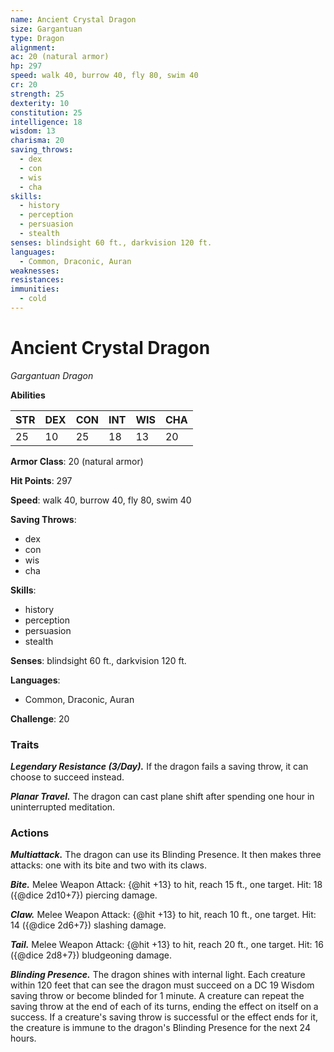 ```yaml
---
name: Ancient Crystal Dragon
size: Gargantuan
type: Dragon
alignment: 
ac: 20 (natural armor)
hp: 297
speed: walk 40, burrow 40, fly 80, swim 40
cr: 20
strength: 25
dexterity: 10
constitution: 25
intelligence: 18
wisdom: 13
charisma: 20
saving_throws:
  - dex
  - con
  - wis
  - cha
skills:
  - history
  - perception
  - persuasion
  - stealth
senses: blindsight 60 ft., darkvision 120 ft.
languages:
  - Common, Draconic, Auran
weaknesses:
resistances:
immunities:
  - cold
---
```


# Ancient Crystal Dragon

*Gargantuan Dragon*

**Abilities**

| STR | DEX | CON | INT | WIS | CHA |
| --- | --- | --- | --- | --- | --- |
| 25 | 10 | 25 | 18 | 13 | 20 |

**Armor Class**: 20 (natural armor)

**Hit Points**: 297

**Speed**: walk 40, burrow 40, fly 80, swim 40

**Saving Throws**:
  - dex
  - con
  - wis
  - cha

**Skills**:
  - history
  - perception
  - persuasion
  - stealth

**Senses**: blindsight 60 ft., darkvision 120 ft.

**Languages**:
  - Common, Draconic, Auran

**Challenge**: 20

### Traits
***Legendary Resistance (3/Day).*** If the dragon fails a saving throw, it can choose to succeed instead.

***Planar Travel.*** The dragon can cast plane shift after spending one hour in uninterrupted meditation.

### Actions
***Multiattack.*** The dragon can use its Blinding Presence. It then makes three attacks: one with its bite and two with its claws.

***Bite.*** Melee Weapon Attack: {@hit +13} to hit, reach 15 ft., one target. Hit: 18 ({@dice 2d10+7}) piercing damage.

***Claw.*** Melee Weapon Attack: {@hit +13} to hit, reach 10 ft., one target. Hit: 14 ({@dice 2d6+7}) slashing damage.

***Tail.*** Melee Weapon Attack: {@hit +13} to hit, reach 20 ft., one target. Hit: 16 ({@dice 2d8+7}) bludgeoning damage.

***Blinding Presence.*** The dragon shines with internal light. Each creature within 120 feet that can see the dragon must succeed on a DC 19 Wisdom saving throw or become blinded for 1 minute. A creature can repeat the saving throw at the end of each of its turns, ending the effect on itself on a success. If a creature's saving throw is successful or the effect ends for it, the creature is immune to the dragon's Blinding Presence for the next 24 hours.

